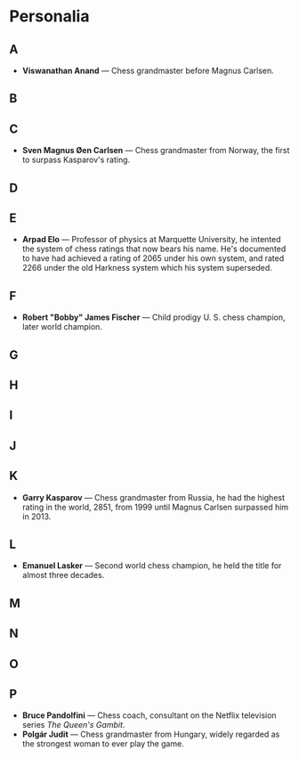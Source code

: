 # Personalia

## A

* **Viswanathan Anand** &mdash; Chess grandmaster before Magnus Carlsen.

## B

## C

* **Sven Magnus &Oslash;en Carlsen** &mdash; Chess grandmaster from Norway, the 
first to surpass Kasparov's rating.

## D

## E

* **Arpad Elo** &mdash; Professor of physics at Marquette University, he 
intented the system of chess ratings that now bears his name. He's documented to 
have had achieved a rating of 2065 under his own system, and rated 2266 under 
the old Harkness system which his system superseded.

## F

* **Robert "Bobby" James Fischer** &mdash; Child prodigy U.&nbsp;S. chess 
champion, later world champion.

## G

## H

## I

## J

## K

* **Garry Kasparov** &mdash; Chess grandmaster from Russia, he had the highest 
rating in the world, 2851, from 1999 until Magnus Carlsen surpassed him in 2013.

## L

* **Emanuel Lasker** &mdash; Second world chess champion, he held the title for 
almost three decades.

## M

## N

## O

## P

* **Bruce Pandolfini** &mdash; Chess coach, consultant on the Netflix television 
series *The Queen's Gambit*.
* **Polg&aacute;r Judit** &mdash; Chess grandmaster from Hungary, widely 
regarded as the strongest woman to ever play the game.
